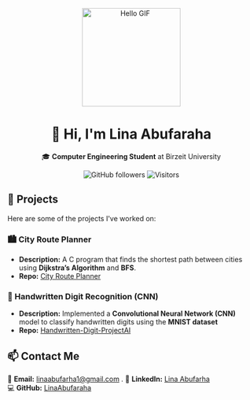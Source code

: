 <div align="center">
  <img src="https://media.giphy.com/media/v1.Y2lkPTc5MGI3NjExcDk5dWU0eW1yY2R4ZGJtY2JtN3FqY2V6Y2Z6eGJlcW5lZ2V6eGJ5eSZlcD12MV9pbnRlcm5hbF9naWZfYnlfaWQmY3Q9cw/3oKIPEqDGUULpEU0aQ/giphy.gif" width="200" alt="Hello GIF">
  <h1>👋 Hi, I'm Lina Abufaraha</h1>
  <p>🎓 <b>Computer Engineering Student</b> at Birzeit University</p>
  
  ![GitHub followers](https://img.shields.io/github/followers/LinaAbufaraha?style=social)
  ![Visitors](https://visitor-badge.glitch.me/badge?page_id=LinaAbufaraha.LinaAbufaraha)
</div>


## 📌 Projects  
Here are some of the projects I've worked on:  

### 🏙️ City Route Planner  
- **Description:** A C program that finds the shortest path between cities using **Dijkstra’s Algorithm** and **BFS**.  
- **Repo:** [City Route Planner](https://github.com/LinaAbufaraha/City-Route-Planner)  

### 🤖 Handwritten Digit Recognition (CNN)  
- **Description:** Implemented a **Convolutional Neural Network (CNN)** model to classify handwritten digits using the **MNIST dataset**  
- **Repo:** [Handwritten-Digit-ProjectAI](https://github.com/LinaAbufaraha/Handwritten-Digit-Recognition-using-CNN-ProjectAI)

## 📫 Contact Me  
📩 **Email:** linaabufarha1@gmail.com .
🔗 **LinkedIn:** [Lina Abufarha](https://www.linkedin.com/in/lina-abufarha-937734273/)  
💻 **GitHub:** [LinaAbufaraha](https://github.com/LinaAbufaraha)  



